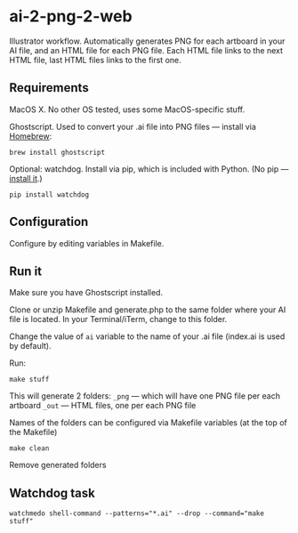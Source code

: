 # ai-2-png-2-web
Illustrator workflow. Automatically generates PNG for each artboard in your AI file, and an HTML file for each PNG file. Each HTML file links to the next HTML file, last HTML files links to the first one.


## Requirements

MacOS X. No other OS tested, uses some MacOS-specific stuff.

Ghostscript. Used to convert your .ai file into PNG files — install via [Homebrew](http://brew.sh/):

``brew install ghostscript``

Optional: watchdog. Install via pip, which is included with Python. (No pip — [install it](https://pip.pypa.io/en/latest/installing.html).)

``pip install watchdog``


## Configuration

Configure by editing variables in Makefile.


## Run it

Make sure you have Ghostscript installed.

Clone or unzip Makefile and generate.php to the same folder where your AI file is located. In your Terminal/iTerm, change to this folder.

Change the value of ``ai`` variable to the name of your .ai file (index.ai is used by default).

Run:

``make stuff``

This will generate 2 folders:
``_png`` — which will have one PNG file per each artboard
``_out`` — HTML files, one per each PNG file

Names of the folders can be configured via Makefile variables (at the top of the Makefile)

``make clean``

Remove generated folders

## Watchdog task

``watchmedo shell-command --patterns="*.ai" --drop --command="make stuff"``